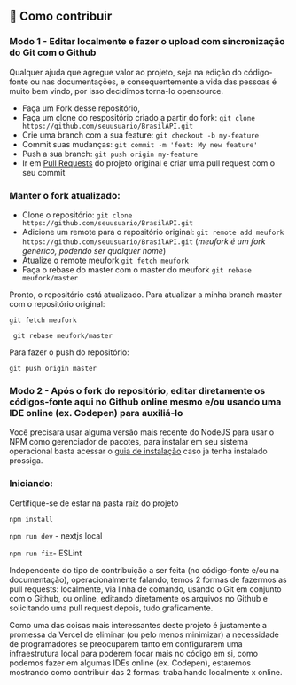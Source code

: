 ## :link: Como contribuir

### Modo 1 - Editar localmente e fazer o upload com sincronização do Git com o Github

Qualquer ajuda que agregue valor ao projeto, seja na edição do código-fonte ou nas documentações, e consequentemente a vida das pessoas é muito bem vindo, por isso decidimos torna-lo opensource.

- Faça um Fork desse repositório,
- Faça um clone do respositório criado a partir do fork: `git clone https://github.com/seuusuario/BrasilAPI.git`
- Crie uma branch com a sua feature: `git checkout -b my-feature`
- Commit suas mudanças: `git commit -m 'feat: My new feature'`
- Push a sua branch: `git push origin my-feature`
- Ir em [Pull Requests](https://github.com/BrasilAPI/BrasilAPI/pulls) do projeto original e criar uma pull request com o seu commit

### Manter o fork atualizado:

- Clone o repositório:
`git clone https://github.com/seuusuario/BrasilAPI.git`
- Adicione um remote para o repositório original:
`git remote add meufork https://github.com/seuusuario/BrasilAPI.git` (*meufork é um fork genérico, podendo ser qualquer nome*)
- Atualize o remote meufork
`git fetch meufork`
- Faça o rebase do master com o master do meufork
`git rebase meufork/master`

Pronto, o repositório está atualizado. Para atualizar a minha branch master com o repositório original:

``` git fetch meufork ```

``` git rebase meufork/master```

Para fazer o push do repositório:

`git push origin master`


### Modo 2 - Após o fork do repositório, editar diretamente os códigos-fonte aqui no Github online mesmo e/ou usando uma IDE online (ex. Codepen) para auxiliá-lo

Você precisara usar alguma versão mais recente do NodeJS para usar o NPM como gerenciador de pacotes, para instalar em seu sistema operacional basta acessar o [guia de instalação](https://nodejs.org/en/download/) caso ja tenha instalado prossiga.

### Iniciando:
Certifique-se de estar na pasta raíz do projeto

```npm install```

```npm run dev``` - nextjs local

```npm run fix```- ESLint


Independente do tipo de contribuição a ser feita (no código-fonte e/ou na documentação), operacionalmente falando, temos 2 formas de fazermos as pull requests: localmente, via linha de comando, usando o Git em conjunto com o Github, ou online, editando diretamente os arquivos no Github e solicitando uma pull request depois, tudo graficamente.

Como uma das coisas mais interessantes deste projeto é justamente a promessa da Vercel de eliminar (ou pelo menos minimizar) a necessidade de programadores se preocuparem tanto em configurarem uma infraestrutura local para poderem focar mais no código em si, como podemos fazer em algumas IDEs online (ex. Codepen), estaremos mostrando como contribuir das 2 formas: trabalhando localmente x online.

